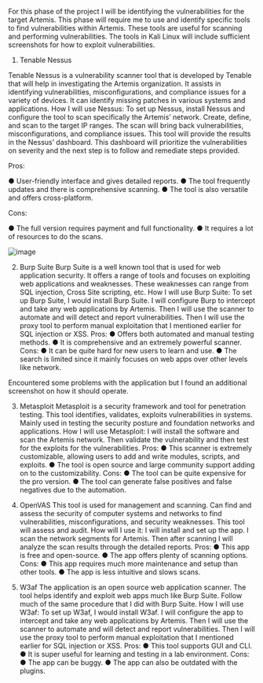 For this phase of the project I will be identifying the vulnerabilities for the target Artemis. This phase will require me to use and identify specific tools to find vulnerabilities within Artemis. These tools are useful for scanning and performing vulnerabilities. The tools in Kali Linux will include sufficient screenshots for how to exploit vulnerabilities. 

1.	Tenable Nessus

Tenable Nessus is a vulnerability scanner tool that is developed by Tenable that will help in investigating the Artemis organization. It assists in identifying vulnerabilities, misconfigurations, and compliance issues for a variety of devices. It can identify missing patches in various systems and applications.
How I will use Nessus: To set up Nessus, install Nessus and configure the tool to scan specifically the Artemis’ network. Create, define, and scan to the target IP ranges. The scan will bring back vulnerabilities, misconfigurations, and compliance issues. This tool will provide the results in the Nessus’ dashboard. This dashboard will prioritize the vulnerabilities on severity and the next step is to follow and remediate steps provided. 

Pros: 

●	User-friendly interface and gives detailed reports. 
●	The tool frequently updates and there is comprehensive scanning.
●	The tool is also versatile and offers cross-platform.

Cons:

●	The full version requires payment and full functionality.
●	It requires a lot of resources to do the scans. 
	 
![image](https://github.com/user-attachments/assets/52be9746-6b8e-43f9-8c85-249e76090290)
 
 
2.	Burp Suite
	Burp Suite is a well known tool that is used for web application security. It offers a range of tools and focuses on exploiting web applications and weaknesses. These weaknesses can range from SQL injection, Cross Site scripting, etc. 
	How I will use Burp Suite: To set up Burp Suite, I would install Burp Suite. I will configure Burp to intercept and take any web applications by Artemis. Then I will use the scanner to automate and will detect and report vulnerabilities. Then I will use the proxy tool to perform manual exploitation that I mentioned earlier for SQL injection or XSS.
	Pros:
●	Offers both automated and manual testing methods.
●	It is comprehensive and an extremely powerful scanner.
Cons:
●	It can be quite hard for new users to learn and use.
●	The search is limited since it mainly focuses on web apps over other levels like network.
 
 
Encountered some problems with the application but I found an additional screenshot on how it should operate. 
 
 

3.	Metasploit
	Metasploit is a security framework and tool for penetration testing. This tool identifies, validates, exploits vulnerabilities in systems. Mainly used in testing the security posture and foundation networks and applications. 
	How I will use Metasploit: I will install the software and scan the Artemis network. Then validate the vulnerability and then test for the exploits for the vulnerabilities. 
	Pros:
●	This scanner is extremely customizable, allowing users to add and write modules, scripts, and exploits. 
●	The tool is open source and large community support adding on to the customizability. 
	Cons:
●	The tool can be quite expensive for the pro version.
●	The tool can generate false positives and false negatives due to the automation. 

4.	OpenVAS
	This tool is used for management and scanning. Can find and assess the security of computer systems and networks to find vulnerabilities, misconfigurations, and security weaknesses. This tool will assess and audit.
	How will I use it: I will install and set up the app. I scan the network segments for Artemis. Then after scanning I will analyze the scan results through the detailed reports. 
	Pros:
●	This app is free and open-source.
●	The app offers plenty of scanning options. 
	Cons:
●	This app requires much more maintenance and setup than other tools.
●	The app is less intuitive and slows scans.
 

5.	W3af
	The application is an open source web application scanner. The tool helps identify and exploit web apps much like Burp Suite. Follow much of the same procedure that I did with Burp Suite. 
	How I will use W3af: To set up W3af, I would install W3af. I will configure the app to intercept and take any web applications by Artemis. Then I will use the scanner to automate and will detect and report vulnerabilities. Then I will use the proxy tool to perform manual exploitation that I mentioned earlier for SQL injection or XSS.
	Pros:
●	This tool supports GUI and CLI. 
●	It is super useful for learning and testing in a lab environment. 
	Cons:
●	The app can be buggy.
●	The app can also be outdated with the plugins. 
